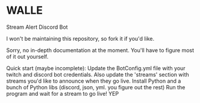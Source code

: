 # WALLE
Stream Alert Discord Bot

I won't be maintaining this repository, so fork it if you'd like.

Sorry, no in-depth documentation at the moment.  You'll have to figure most of it out yourself.

Quick start (maybe incomplete):
  Update the BotConfig.yml file with your twitch and discord bot credentials.
  Also update the 'streams' section with streams you'd like to announce when they go live.
  Install Python and a bunch of Python libs (discord, json, yml. you figure out the rest)
  Run the program and wait for a stream to go live! YEP
